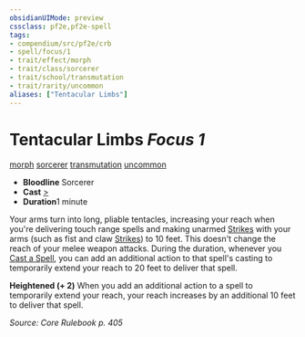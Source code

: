 ```yaml
---
obsidianUIMode: preview
cssclass: pf2e,pf2e-spell
tags:
- compendium/src/pf2e/crb
- spell/focus/1
- trait/effect/morph
- trait/class/sorcerer
- trait/school/transmutation
- trait/rarity/uncommon
aliases: ["Tentacular Limbs"]
---
```

# Tentacular Limbs *Focus 1*   
[morph](morph.md)  [sorcerer](rules/traits/sorcerer.md)  [transmutation](transmutation.md)  [uncommon](uncommon.md)  

- **Bloodline** Sorcerer
- **Cast** [>](chapter-9-playing-the-game.md#Actions "Single Action") 
- **Duration**1 minute

Your arms turn into long, pliable tentacles, increasing your reach when you're delivering touch range spells and making unarmed [Strikes](strike.md) with your arms (such as fist and claw [Strikes](strike.md)) to 10 feet. This doesn't change the reach of your melee weapon attacks. During the duration, whenever you [Cast a Spell](cast-a-spell.md), you can add an additional action to that spell's casting to temporarily extend your reach to 20 feet to deliver that spell.

**Heightened (+ 2)** When you add an additional action to a spell to temporarily extend your reach, your reach increases by an additional 10 feet to deliver that spell.

*Source: Core Rulebook p. 405*